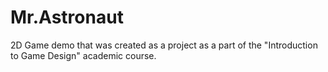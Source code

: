# Mr.Astronaut
2D Game demo that was created as a project as a part of the "Introduction to Game Design" academic course.
